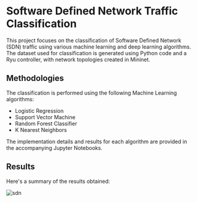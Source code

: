 # Software Defined Network Traffic Classification

This project focuses on the classification of Software Defined Network (SDN) traffic using various machine learning and deep learning algorithms. The dataset used for classification is generated using Python code and a Ryu controller, with network topologies created in Mininet.

## Methodologies

The classification is performed using the following Machine Learning algorithms:

- Logistic Regression
- Support Vector Machine
- Random Forest Classifier
- K Nearest Neighbors

The implementation details and results for each algorithm are provided in the accompanying Jupyter Notebooks.

## Results

Here's a summary of the results obtained:

![sdn](https://github.com/Samarth-Sharma-G/SDN-traffic-classification/assets/107587243/50c370d3-5a66-4895-b434-3f0859d8c34a)
